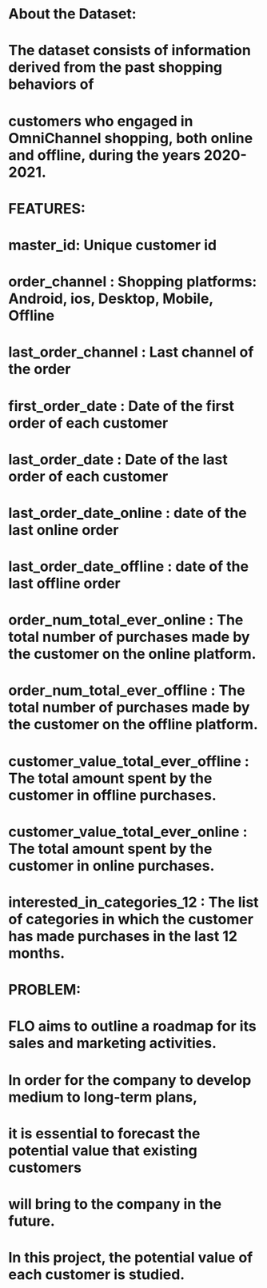 # About the Dataset:

# The dataset consists of information derived from the past shopping behaviors of
# customers who engaged in OmniChannel shopping, both online and offline, during the years 2020-2021.

# FEATURES:

# master_id: Unique customer id
# order_channel : Shopping platforms: Android, ios, Desktop, Mobile, Offline
# last_order_channel : Last channel of the order
# first_order_date : Date of the first order of each customer
# last_order_date : Date of the last order of each customer
# last_order_date_online : date of the last online order
# last_order_date_offline : date of the last offline order
# order_num_total_ever_online : The total number of purchases made by the customer on the online platform.
# order_num_total_ever_offline : The total number of purchases made by the customer on the offline platform.
# customer_value_total_ever_offline : The total amount spent by the customer in offline purchases.
# customer_value_total_ever_online : The total amount spent by the customer in online purchases.
# interested_in_categories_12 : The list of categories in which the customer has made purchases in the last 12 months.


# PROBLEM:
# FLO aims to outline a roadmap for its sales and marketing activities.
# In order for the company to develop medium to long-term plans,
# it is essential to forecast the potential value that existing customers
# will bring to the company in the future. 
# In this project, the potential value of each customer is studied.
